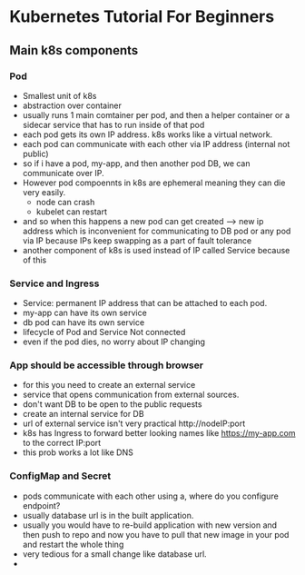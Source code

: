 # Kubernetes Tutorial For Beginners

## Main k8s components

### Pod
- Smallest unit of k8s
- abstraction over container
- usually runs 1 main comtainer per pod, and then a helper container or a sidecar service that has to run inside of that pod
- each pod gets its own IP address. k8s works like a virtual network.
- each pod can communicate with each other via IP address (internal not public)
- so if i have a pod, my-app, and then another pod DB, we can communicate over IP.
- However pod compoennts in k8s are ephemeral meaning they can die very easily.
  - node can crash
  - kubelet can restart
- and so when this happens a new pod can get created --> new ip address which is inconvenient for communicating to DB pod or any pod via IP because IPs keep swapping as a part of fault tolerance
- another component of k8s is used instead of IP called Service because of this

### Service and Ingress
- Service: permanent IP address that can be attached to each pod.
- my-app can have its own service
- db pod can have its own service
- lifecycle of Pod and Service Not connected
- even if the pod dies, no worry about IP changing

### App should be accessible through browser
- for this you need to create an external service
- service that opens communication from external sources.
- don't want DB to be open to the public requests
- create an internal service for DB
- url of external service isn't very practical http://nodeIP:port
- k8s has Ingress to forward better looking names like https://my-app.com to the correct IP:port
- this prob works a lot like DNS

### ConfigMap and Secret

- pods communicate with each other using a, where do you configure endpoint?
- usually database url is in the built application.
- usually you would have to re-build application with new version and then push to repo and now you have to pull that new image in your pod and restart the whole thing
- very tedious for a small change like database url.
- 
